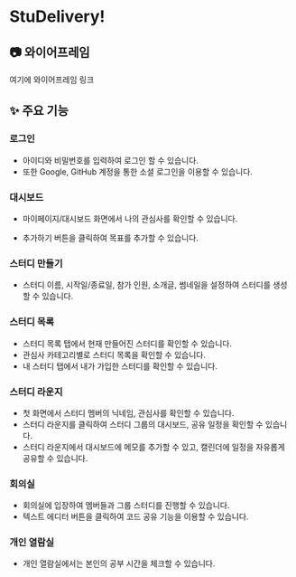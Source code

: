 # StuDelivery!

## 📷 와이어프레임

여기에 와이어프레임 링크

## ✨ 주요 기능

### 로그인

- 아이디와 비밀번호를 입력하여 로그인 할 수 있습니다.
- 또한 Google, GitHub 계정을 통한 소셜 로그인을 이용할 수 있습니다.

### 대시보드

- 마이페이지/대시보드 화면에서 나의 관심사를 확인할 수 있습니다.

* 추가하기 버튼을 클릭하여 목표를 추가할 수 있습니다.

### 스터디 만들기

- 스터디 이름, 시작일/종료일, 참가 인원, 소개글, 썸네일을 설정하여 스터디를 생성할 수 있습니다.

### 스터디 목록

- 스터디 목록 탭에서 현재 만들어진 스터디를 확인할 수 있습니다.
- 관심사 카테고리별로 스터디 목록을 확인할 수 있습니다.
- 내 스터디 탭에서 내가 가입한 스터디를 확인할 수 있습니다.

### 스터디 라운지

- 첫 화면에서 스터디 멤버의 닉네임, 관심사를 확인할 수 있습니다.
- 스터디 라운지를 클릭하여 스터디 그룹의 대시보드, 공유 일정을 확인할 수 있습니다.
- 스터디 라운지에서 대시보드에 메모를 추가할 수 있고, 캘린더에 일정을 자유롭게 공유할 수 있습니다.

### 회의실

- 회의실에 입장하여 멤버들과 그룹 스터디를 진행할 수 있습니다.
- 텍스트 에디터 버튼을 클릭하여 코드 공유 기능을 이용할 수 있습니다.

### 개인 열람실

- 개인 열람실에서는 본인의 공부 시간을 체크할 수 있습니다.
